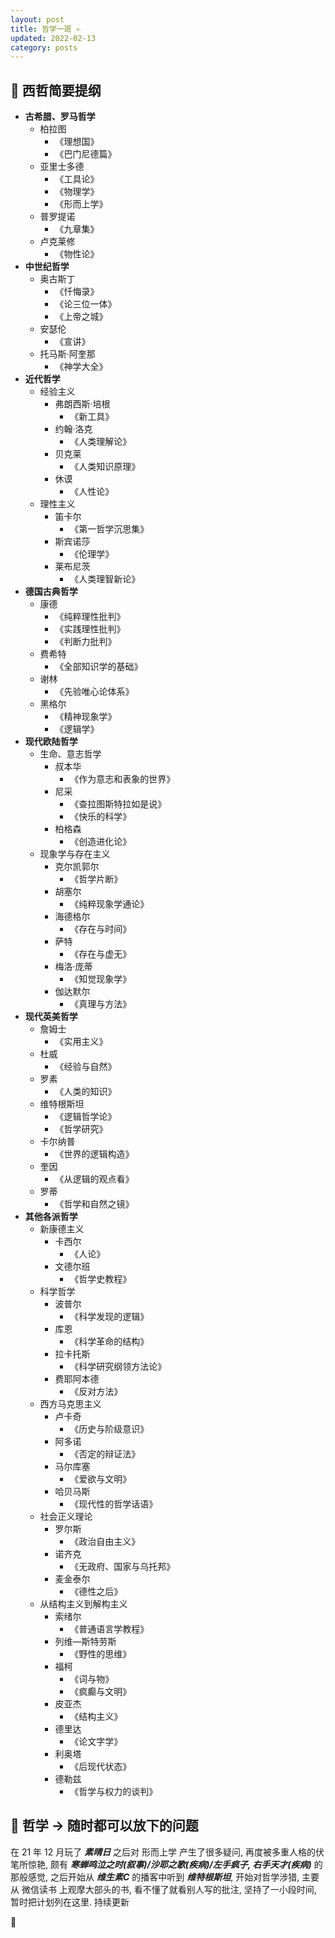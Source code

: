 ```yaml
---
layout: post
title: 哲学一斑 ✍️
updated: 2022-02-13
category: posts
---
```


## 🤯 西哲简要提纲

- __古希腊、罗马哲学__
  - 柏拉图
    - 《理想国》
    - 《巴门尼德篇》
  - 亚里士多德
    - 《工具论》
    - 《物理学》
    - 《形而上学》
  - 普罗提诺
    - 《九章集》
  - 卢克莱修
    - 《物性论》
- __中世纪哲学__
  - 奥古斯丁
    - 《忏悔录》
    - 《论三位一体》
    - 《上帝之城》
  - 安瑟伦
    - 《宣讲》
  - 托马斯·阿奎那
    - 《神学大全》
- __近代哲学__
  - 经验主义
    - 弗朗西斯·培根
      - 《新工具》
    - 约翰·洛克
      - 《人类理解论》
    - 贝克莱
      - 《人类知识原理》
    - 休谟
      - 《人性论》
  - 理性主义
    - 笛卡尔
      - 《第一哲学沉思集》
    - 斯宾诺莎
      - 《伦理学》
    - 莱布尼茨
      - 《人类理智新论》
- __德国古典哲学__
  - 康德
    - 《纯粹理性批判》
    - 《实践理性批判》
    - 《判断力批判》
  - 费希特
    - 《全部知识学的基础》
  - 谢林
    - 《先验唯心论体系》
  - 黑格尔
    - 《精神现象学》
    - 《逻辑学》
- __现代欧陆哲学__
  - 生命、意志哲学
    - 叔本华
      - 《作为意志和表象的世界》
    - 尼采
      - 《查拉图斯特拉如是说》
      - 《快乐的科学》
    - 柏格森
      - 《创造进化论》
  - 现象学与存在主义
    - 克尔凯郭尔
      - 《哲学片断》
    - 胡塞尔
      - 《纯粹现象学通论》
    - 海德格尔
      - 《存在与时间》
    - 萨特
      - 《存在与虚无》
    - 梅洛·庞蒂
      - 《知觉现象学》
    - 伽达默尔
      - 《真理与方法》
- __现代英美哲学__
  - 詹姆士
    - 《实用主义》
  - 杜威
    - 《经验与自然》
  - 罗素
    - 《人类的知识》
  - 维特根斯坦
    - 《逻辑哲学论》
    - 《哲学研究》
  - 卡尔纳普
    - 《世界的逻辑构造》
  - 奎因
    - 《从逻辑的观点看》
  - 罗蒂
    - 《哲学和自然之镜》
- __其他各派哲学__
  - 新康德主义
    - 卡西尔
      - 《人论》
    - 文德尔班
      - 《哲学史教程》
  - 科学哲学
    - 波普尔
      - 《科学发现的逻辑》
    - 库恩
      - 《科学革命的结构》
    - 拉卡托斯
      - 《科学研究纲领方法论》
    - 费耶阿本德
      - 《反对方法》
  - 西方马克思主义
    - 卢卡奇
      - 《历史与阶级意识》
    - 阿多诺
      - 《否定的辩证法》
    - 马尔库塞
      - 《爱欲与文明》
    - 哈贝马斯
      - 《现代性的哲学话语》
  - 社会正义理论
    - 罗尔斯
      - 《政治自由主义》
    - 诺齐克
      - 《无政府、国家与乌托邦》
    - 麦金泰尔
      - 《德性之后》
  - 从结构主义到解构主义
    - 索绪尔
      - 《普通语言学教程》
    - 列维—斯特劳斯
      - 《野性的思维》
    - 福柯
      - 《词与物》
      - 《疯癫与文明》
    - 皮亚杰
      - 《结构主义》
    - 德里达
      - 《论文字学》
    - 利奥塔
      - 《后现代状态》
    - 德勒兹
      - 《哲学与权力的谈判》

## 🤔 哲学 -> 随时都可以放下的问题

在 21 年 12 月玩了 ___素晴日___ 之后对 形而上学 产生了很多疑问, 再度被多重人格的伏笔所惊艳, 颇有 ___寒蝉鸣泣之时(叙事)/沙耶之歌(疾病)/左手疯子, 右手天才(疾病)___ 的那般感觉, 之后开始从 ___维生素C___ 的播客中听到 ___维特根斯坦___, 开始对哲学涉猎, 主要从 微信读书 上观摩大部头的书, 看不懂了就看别人写的批注, 坚持了一小段时间, 暂时把计划列在这里. 持续更新

👻
